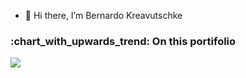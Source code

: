 - 👋 Hi there, I’m Bernardo Kreavutschke

<h3>:chart_with_upwards_trend: On this portifolio</h3>

![](https://github-readme-stats.vercel.app/api/top-langs/?username=Berkra07&theme=synthwave&show_icons=true&hide_border=true&layout=compact)
